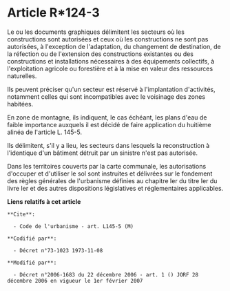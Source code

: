 # Article R*124-3

Le ou les documents graphiques délimitent les secteurs où les constructions sont autorisées et ceux où les constructions ne
sont pas autorisées, à l'exception de l'adaptation, du changement de destination, de la réfection ou de l'extension des
constructions existantes ou des constructions et installations nécessaires à des équipements collectifs, à l'exploitation
agricole ou forestière et à la mise en valeur des ressources naturelles.

Ils peuvent préciser qu'un secteur est réservé à l'implantation d'activités, notamment celles qui sont incompatibles avec le
voisinage des zones habitées.

En zone de montagne, ils indiquent, le cas échéant, les plans d'eau de faible importance auxquels il est décidé de faire
application du huitième alinéa de l'article L. 145-5.

Ils délimitent, s'il y a lieu, les secteurs dans lesquels la reconstruction à l'identique d'un bâtiment détruit par un
sinistre n'est pas autorisée.

Dans les territoires couverts par la carte communale, les autorisations d'occuper et d'utiliser le sol sont instruites et
délivrées sur le fondement des règles générales de l'urbanisme définies au chapitre Ier du titre Ier du livre Ier et des
autres dispositions législatives et réglementaires applicables.

**Liens relatifs à cet article**

	**Cite**:

	  - Code de l'urbanisme - art. L145-5 (M)

	**Codifié par**:

	  - Décret n°73-1023 1973-11-08

	**Modifié par**:

	  - Décret n°2006-1683 du 22 décembre 2006 - art. 1 () JORF 28 décembre 2006 en vigueur le 1er février 2007
